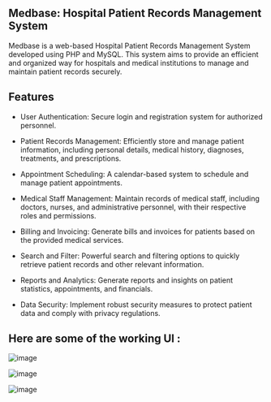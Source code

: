 ## Medbase: Hospital Patient Records Management System

Medbase is a web-based Hospital Patient Records Management System developed using PHP and MySQL. This system aims to provide an efficient and organized way for hospitals and medical institutions to manage and maintain patient records securely.

## Features

- User Authentication: Secure login and registration system for authorized personnel.

- Patient Records Management: Efficiently store and manage patient information, including personal details, medical history, diagnoses, treatments, and prescriptions.

- Appointment Scheduling: A calendar-based system to schedule and manage patient appointments.

- Medical Staff Management: Maintain records of medical staff, including doctors, nurses, and administrative personnel, with their respective roles and permissions.

- Billing and Invoicing: Generate bills and invoices for patients based on the provided medical services.

- Search and Filter: Powerful search and filtering options to quickly retrieve patient records and other relevant information.

- Reports and Analytics: Generate reports and insights on patient statistics, appointments, and financials.

- Data Security: Implement robust security measures to protect patient data and comply with privacy regulations.

## Here are some of the working UI :

![image](https://github.com/Debopom-Banerjee/MediBase/assets/94488557/d987f507-3c2d-4530-aabb-452ffcfd430f)

![image](https://github.com/Debopom-Banerjee/MediBase/assets/94488557/f3a4568d-b95e-4e59-831c-e9d58d28c813)

![image](https://github.com/Debopom-Banerjee/MediBase/assets/94488557/34c6f1f6-b4d3-4e07-9612-ba98bf29048f)


